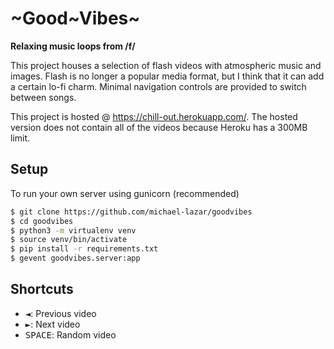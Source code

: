 # \~Good\~Vibes\~

**Relaxing music loops from /f/**

This project houses a selection of flash videos with atmospheric music and images.
Flash is no longer a popular media format, but I think that it can add a certain lo-fi charm.
Minimal navigation controls are provided to switch between songs.

This project is hosted @ https://chill-out.herokuapp.com/. The hosted version does not contain all of the videos because Heroku has a 300MB limit.

## Setup
To run your own server using gunicorn (recommended)

```bash
$ git clone https://github.com/michael-lazar/goodvibes
$ cd goodvibes
$ python3 -m virtualenv venv
$ source venv/bin/activate
$ pip install -r requirements.txt
$ gevent goodvibes.server:app
```

## Shortcuts
- <kbd>◄</kbd>: Previous video
- <kbd>►</kbd>: Next video
- <kbd>SPACE</kbd>: Random video
